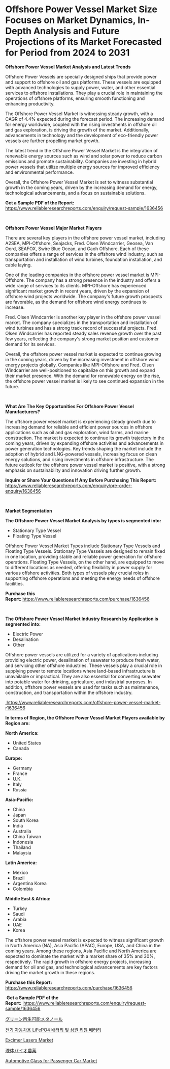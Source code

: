 <p><h1>Offshore Power Vessel Market Size Focuses on Market Dynamics, In-Depth Analysis and Future Projections of its Market Forecasted for Period from 2024 to 2031</h1></p><p><strong>Offshore Power Vessel Market Analysis and Latest Trends</strong></p>
<p><p>Offshore Power Vessels are specially designed ships that provide power and support to offshore oil and gas platforms. These vessels are equipped with advanced technologies to supply power, water, and other essential services to offshore installations. They play a crucial role in maintaining the operations of offshore platforms, ensuring smooth functioning and enhancing productivity.</p><p>The Offshore Power Vessel Market is witnessing steady growth, with a CAGR of 4.4% expected during the forecast period. The increasing demand for energy worldwide, coupled with the rising investments in offshore oil and gas exploration, is driving the growth of the market. Additionally, advancements in technology and the development of eco-friendly power vessels are further propelling market growth.</p><p>The latest trend in the Offshore Power Vessel Market is the integration of renewable energy sources such as wind and solar power to reduce carbon emissions and promote sustainability. Companies are investing in hybrid power vessels that utilize multiple energy sources for improved efficiency and environmental performance.</p><p>Overall, the Offshore Power Vessel Market is set to witness substantial growth in the coming years, driven by the increasing demand for energy, technological advancements, and a focus on sustainable solutions.</p></p>
<p><strong>Get a Sample PDF of the Report:&nbsp;</strong> <a href="https://www.reliableresearchreports.com/enquiry/request-sample/1636456">https://www.reliableresearchreports.com/enquiry/request-sample/1636456</a></p>
<p>&nbsp;</p>
<p><strong>Offshore Power Vessel Major Market Players</strong></p>
<p><p>There are several key players in the offshore power vessel market, including A2SEA, MPI-Offshore, Seajacks, Fred. Olsen Windcarrier, Geosea, Van Oord, SEAFOX, Swire Blue Ocean, and Gaoh Offshore. Each of these companies offers a range of services in the offshore wind industry, such as transportation and installation of wind turbines, foundation installation, and cable laying.</p><p>One of the leading companies in the offshore power vessel market is MPI-Offshore. The company has a strong presence in the industry and offers a wide range of services to its clients. MPI-Offshore has experienced significant market growth in recent years, driven by the expansion of offshore wind projects worldwide. The company's future growth prospects are favorable, as the demand for offshore wind energy continues to increase.</p><p>Fred. Olsen Windcarrier is another key player in the offshore power vessel market. The company specializes in the transportation and installation of wind turbines and has a strong track record of successful projects. Fred. Olsen Windcarrier has reported steady sales revenue growth over the past few years, reflecting the company's strong market position and customer demand for its services.</p><p>Overall, the offshore power vessel market is expected to continue growing in the coming years, driven by the increasing investment in offshore wind energy projects globally. Companies like MPI-Offshore and Fred. Olsen Windcarrier are well-positioned to capitalize on this growth and expand their market presence. With the demand for renewable energy on the rise, the offshore power vessel market is likely to see continued expansion in the future.</p></p>
<p>&nbsp;</p>
<p><strong>What Are The Key Opportunities For Offshore Power Vessel Manufacturers?</strong></p>
<p><p>The offshore power vessel market is experiencing steady growth due to increasing demand for reliable and efficient power sources in offshore applications such as oil and gas exploration, wind farms, and marine construction. The market is expected to continue its growth trajectory in the coming years, driven by expanding offshore activities and advancements in power generation technologies. Key trends shaping the market include the adoption of hybrid and LNG-powered vessels, increasing focus on clean energy solutions, and rising investments in offshore infrastructure. The future outlook for the offshore power vessel market is positive, with a strong emphasis on sustainability and innovation driving further growth.</p></p>
<p><strong>Inquire or Share Your Questions If Any Before Purchasing This Report:</strong> <a href="https://www.reliableresearchreports.com/enquiry/pre-order-enquiry/1636456">https://www.reliableresearchreports.com/enquiry/pre-order-enquiry/1636456</a></p>
<p>&nbsp;</p>
<p><strong>Market Segmentation</strong></p>
<p><strong>The Offshore Power Vessel Market Analysis by types is segmented into:</strong></p>
<p><ul><li>Stationary Type Vessel</li><li>Floating Type Vessel</li></ul></p>
<p><p>Offshore Power Vessel Market Types include Stationary Type Vessels and Floating Type Vessels. Stationary Type Vessels are designed to remain fixed in one location, providing stable and reliable power generation for offshore operations. Floating Type Vessels, on the other hand, are equipped to move to different locations as needed, offering flexibility in power supply for various offshore activities. Both types of vessels play crucial roles in supporting offshore operations and meeting the energy needs of offshore facilities.</p></p>
<p><strong>Purchase this Report:&nbsp;</strong><a href="https://www.reliableresearchreports.com/purchase/1636456">https://www.reliableresearchreports.com/purchase/1636456</a></p>
<p>&nbsp;</p>
<p><strong>The Offshore Power Vessel Market Industry Research by Application is segmented into:</strong></p>
<p><ul><li>Electric Power</li><li>Desalination</li><li>Other</li></ul></p>
<p><p>Offshore power vessels are utilized for a variety of applications including providing electric power, desalination of seawater to produce fresh water, and servicing other offshore industries. These vessels play a crucial role in supplying power to remote locations where land-based infrastructure is unavailable or impractical. They are also essential for converting seawater into potable water for drinking, agriculture, and industrial purposes. In addition, offshore power vessels are used for tasks such as maintenance, construction, and transportation within the offshore industry.</p></p>
<p><a href="https://www.reliableresearchreports.com/offshore-power-vessel-market-r1636456">&nbsp;https://www.reliableresearchreports.com/offshore-power-vessel-market-r1636456</a></p>
<p><strong>In terms of Region, the Offshore Power Vessel Market Players available by Region are:</strong></p>
<p>
    <p> <strong> North America: </strong>
        <ul>
            <li>United States</li>
            <li>Canada</li>
        </ul>
        </p> 
    <p> <strong> Europe: </strong>
        <ul>
            <li>Germany</li>
            <li>France</li>
            <li>U.K.</li>
            <li>Italy</li>
            <li>Russia</li>
        </ul>
        </p> 
    <p> <strong> Asia-Pacific: </strong>
        <ul>
            <li>China</li>
            <li>Japan</li>
            <li>South Korea</li>
            <li>India</li>
            <li>Australia</li>
            <li>China Taiwan</li>
            <li>Indonesia</li>
            <li>Thailand</li>
            <li>Malaysia</li>
        </ul>
        </p> 
    <p> <strong> Latin America: </strong>
        <ul>
            <li>Mexico</li>
            <li>Brazil</li>
            <li>Argentina Korea</li>
            <li>Colombia</li>
        </ul>
        </p> 
    <p> <strong> Middle East & Africa: </strong>
        <ul>
            <li>Turkey</li>
            <li>Saudi</li>
            <li>Arabia</li>
            <li>UAE</li>
            <li>Korea</li>
        </ul>
    </p>
    </p>
<p><p>The offshore power vessel market is expected to witness significant growth in North America (NA), Asia Pacific (APAC), Europe, USA, and China in the coming years. Among these regions, Asia Pacific and North America are expected to dominate the market with a market share of 35% and 30%, respectively. The rapid growth in offshore energy projects, increasing demand for oil and gas, and technological advancements are key factors driving the market growth in these regions.</p></p>
<p><strong>Purchase this Report: </strong><a href="https://www.reliableresearchreports.com/purchase/1636456">https://www.reliableresearchreports.com/purchase/1636456</a></p>
<p>&nbsp;<strong>Get a Sample PDF of the Report:&nbsp;&nbsp;</strong><a href="https://www.reliableresearchreports.com/enquiry/request-sample/1636456">https://www.reliableresearchreports.com/enquiry/request-sample/1636456</a></p>
<p><strong></strong></p>
<p><p><a href="https://github.com/LenoraKris2023/Market-Research-Report-List-1/blob/main/591730492348.md">グリーン再生可能メタノール</a></p><p><a href="https://medium.com/@dayanarunolfsdottir/%EB%A6%AC%ED%8A%AC-%ED%8F%AC%EC%8A%A4%ED%8E%98%EC%9D%B4%ED%8A%B8-lifepo4-%EB%B0%B0%ED%84%B0%EB%A6%AC-%EB%B0%8F-%EC%82%BC%EC%9B%90%EC%86%8C-%EB%A6%AC%ED%8A%AC-%EB%B0%B0%ED%84%B0%EB%A6%AC-%EC%A0%84%EA%B8%B0-%EC%9E%90%EB%8F%99%EC%B0%A8-%EC%8B%9C%EC%9E%A5-%EA%B7%9C%EB%AA%A8-%EB%B0%8F-%EC%8B%9C%EC%9E%A5-%EB%8F%99%ED%96%A5-%EC%99%84%EC%A0%84%ED%95%9C-%EC%82%B0%EC%97%85-%EA%B0%9C%EC%9A%94-2024%EC%97%90%EC%84%9C-2031-9f73be1ee7fb">전기 자동차용 LiFePO4 배터리 및 삼원 리튬 배터리</a></p><p><a href="https://issuu.com/reportprime-2/docs/excimer-lasers-market-size-2030.pptx">Excimer Lasers Market</a></p><p><a href="https://github.com/Fatimaklein1/Market-Research-Report-List-1/blob/main/382993092347.md">液体バイオ農薬</a></p><p><a href="https://github.com/GroverBarry/Market-Research-Report-List-5/blob/main/automotive-glass-for-passenger-car-market.md">Automotive Glass for Passenger Car Market</a></p></p>
